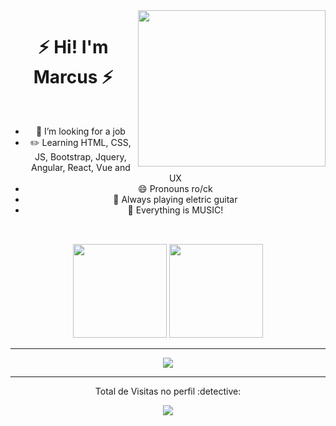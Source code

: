 <img align='right' src="https://media1.giphy.com/media/v1.Y2lkPTc5MGI3NjExZHViaW8wM2RrbXU5aXdjbWlnMWt4NzR6cnZqaGRoejYzZnJsYmprcSZlcD12MV9pbnRlcm5hbF9naWZfYnlfaWQmY3Q9Zw/YJGcmZMP7ljIA/giphy.webp" width="300" height="250">

<h1 align="center">⚡ Hi! I'm Marcus ⚡</h1>

<div align="center"><br>
  


- 🌱 I’m looking for a job
- ✏️ Learning HTML, CSS, JS, Bootstrap, Jquery, Angular, React, Vue and UX  
- 😄 Pronouns ro/ck
- 🎸 Always playing eletric guitar
- 🎵 Everything is MUSIC!

  
##

<div align="center"><br>
  
  <a href="https://github.com/boymarcu"> 
  <img height="150em" src="https://github-readme-stats.vercel.app/api?username=boymarcu&show_icons=true&theme=cobalt&include_all_commits=true&count_private=false"/></a>  
  <img height="150em" src="https://github-readme-stats.vercel.app/api/top-langs/?username=boymarcu&layout=compact&langs_count=7&theme=cobalt"/>
  
</div>                                                                                                                                                
                                                                                                                                                    
                                                                                                                                                   
                                                                                                                                                 
   </spam> 
  
 ---
  
  <div>   
  
  <a href="https://www.linkedin.com/in/marcus-lima-ab7a64207/" target="_blank"><img src="https://img.shields.io/badge/-LinkedIn-%230077B5?style=for-the-badge&logo=linkedin&logoColor=white" target="_blank"></a>  
  
</div>
  
 ---
  
   </div>
  
  <p align="center"> Total de Visitas no perfil :detective: <br>
<p align="center"> 
   <img alingn="center" src="[https://profile-counter.glitch.me/boymarcu/count.svg](https://img.shields.io/badge/-LinkedIn-%230077B5?style=for-the-badge&logo=linkedin&logoColor=white" target="_blank)" />
</p>
